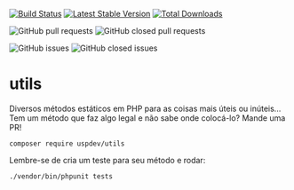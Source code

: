 [![Build Status](https://travis-ci.org/uspdev/utils.svg?branch=master)](https://travis-ci.org/uspdev/utils)
[![Latest Stable Version](https://poser.pugx.org/uspdev/utils/v/stable.svg)](https://packagist.org/packages/uspdev/utils)
[![Total Downloads](https://poser.pugx.org/uspdev/utils/downloads.svg)](https://packagist.org/packages/uspdev/utils)

![GitHub pull requests](https://img.shields.io/github/issues-pr-raw/uspdev/utils.svg) 
![GitHub closed pull requests](https://img.shields.io/github/issues-pr-closed-raw/uspdev/utils.svg)

![GitHub issues](https://img.shields.io/github/issues/uspdev/utils.svg) 
![GitHub closed issues](https://img.shields.io/github/issues-closed/uspdev/utils.svg)

# utils

Diversos métodos estáticos em PHP para as coisas mais úteis ou inúteis... Tem um método que faz algo legal e não sabe onde colocá-lo? Mande uma PR!

    composer require uspdev/utils

Lembre-se de cria um teste para seu método e rodar:

    ./vendor/bin/phpunit tests
